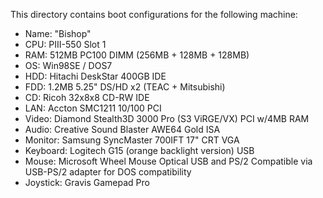 This directory contains boot configurations for the following machine:
* Name: "Bishop"
* CPU: PIII-550 Slot 1
* RAM: 512MB PC100 DIMM (256MB + 128MB + 128MB)
* OS: Win98SE / DOS7
* HDD: Hitachi DeskStar 400GB IDE
* FDD: 1.2MB 5.25" DS/HD x2 (TEAC + Mitsubishi)
* CD: Ricoh 32x8x8 CD-RW IDE
* LAN: Accton SMC1211 10/100 PCI
* Video: Diamond Stealth3D 3000 Pro (S3 ViRGE/VX) PCI w/4MB RAM
* Audio: Creative Sound Blaster AWE64 Gold ISA
* Monitor: Samsung SyncMaster 700IFT 17" CRT VGA
* Keyboard: Logitech G15 (orange backlight version) USB
* Mouse: Microsoft Wheel Mouse Optical USB and PS/2 Compatible via USB-PS/2 adapter for DOS compatibility
* Joystick: Gravis Gamepad Pro
